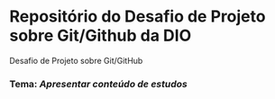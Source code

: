 # Repositório do Desafio de Projeto sobre Git/Github da DIO
Desafio de Projeto sobre Git/GitHub

### **Tema:** _Apresentar conteúdo de estudos_
